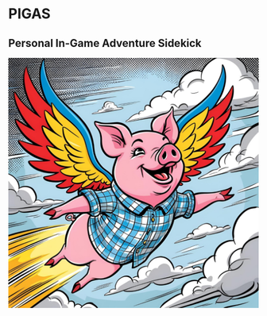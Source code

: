 # PIGAS
## Personal In-Game Adventure Sidekick

<div style="text-align: center;">
  <img src="image/pigas.png">
</div>